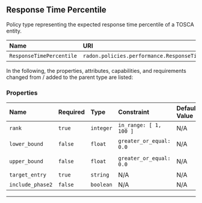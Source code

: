 ## Response Time Percentile

Policy type representing the expected response time percentile of a TOSCA entity.

| Name | URI | Version | Derived From |
|:---- |:--- |:------- |:------------ |
| `ResponseTimePercentile` | `radon.policies.performance.ResponseTimePercentile` | 1.0.0 | `tosca.policies.Performance` |

In the following, the properties, attributes, capabilities, and requirements changed from / added to the parent type are listed:

### Properties

| Name | Required | Type | Constraint | Default Value | Description |
|:---- |:-------- |:---- |:---------- |:------------- |:----------- |
| `rank` | `true` | `integer` | `in_range: [ 1, 100 ]` | N/A |  |
| `lower_bound` | `false` | `float` | `greater_or_equal: 0.0` | N/A | Time in seconds |
| `upper_bound` | `false` | `float` | `greater_or_equal: 0.0` | N/A | Time in seconds |
| `target_entry` | `true` | `string` | N/A | N/A |  |
| `include_phase2` | `false` | `boolean` | N/A | N/A |  |

---